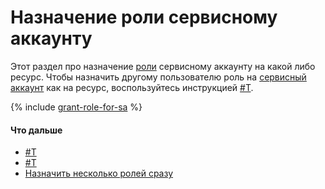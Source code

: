 # Назначение роли сервисному аккаунту

Этот раздел про назначение [роли](../../concepts/access-control/roles.md) сервисному аккаунту на какой либо ресурс. Чтобы назначить другому пользователю роль на [сервисный аккаунт](../../concepts/users/service-accounts.md) как на ресурс, воспользуйтесь инструкцией [#T](set-access-bindings.md).

{% include [grant-role-for-sa](../../../_includes/iam/grant-role-for-sa.md) %}

#### Что дальше

- [#T](create-access-key.md)
- [#T](set-access-bindings.md)
- [Назначить несколько ролей сразу](../roles/grant.md#multiple-roles)